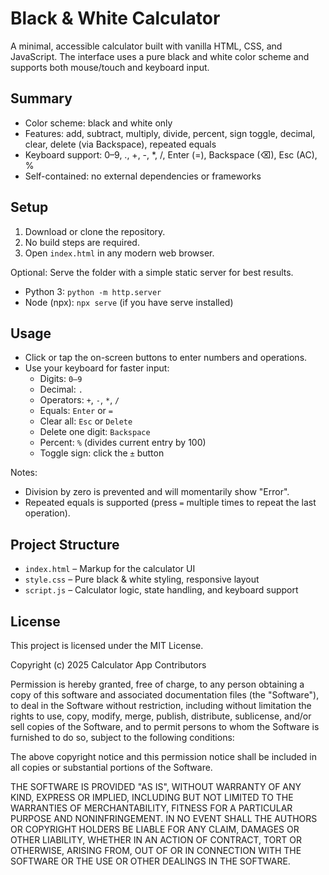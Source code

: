 # Black & White Calculator

A minimal, accessible calculator built with vanilla HTML, CSS, and JavaScript. The interface uses a pure black and white color scheme and supports both mouse/touch and keyboard input.

## Summary
- Color scheme: black and white only
- Features: add, subtract, multiply, divide, percent, sign toggle, decimal, clear, delete (via Backspace), repeated equals
- Keyboard support: 0–9, ., +, -, *, /, Enter (=), Backspace (⌫), Esc (AC), %
- Self-contained: no external dependencies or frameworks

## Setup
1. Download or clone the repository.
2. No build steps are required.
3. Open `index.html` in any modern web browser.

Optional: Serve the folder with a simple static server for best results.
- Python 3: `python -m http.server`
- Node (npx): `npx serve` (if you have serve installed)

## Usage
- Click or tap the on-screen buttons to enter numbers and operations.
- Use your keyboard for faster input:
  - Digits: `0–9`
  - Decimal: `.`
  - Operators: `+`, `-`, `*`, `/`
  - Equals: `Enter` or `=`
  - Clear all: `Esc` or `Delete`
  - Delete one digit: `Backspace`
  - Percent: `%` (divides current entry by 100)
  - Toggle sign: click the `±` button

Notes:
- Division by zero is prevented and will momentarily show "Error".
- Repeated equals is supported (press `=` multiple times to repeat the last operation).

## Project Structure
- `index.html` – Markup for the calculator UI
- `style.css` – Pure black & white styling, responsive layout
- `script.js` – Calculator logic, state handling, and keyboard support

## License
This project is licensed under the MIT License.

Copyright (c) 2025 Calculator App Contributors

Permission is hereby granted, free of charge, to any person obtaining a copy
of this software and associated documentation files (the "Software"), to deal
in the Software without restriction, including without limitation the rights
to use, copy, modify, merge, publish, distribute, sublicense, and/or sell
copies of the Software, and to permit persons to whom the Software is
furnished to do so, subject to the following conditions:

The above copyright notice and this permission notice shall be included in all
copies or substantial portions of the Software.

THE SOFTWARE IS PROVIDED "AS IS", WITHOUT WARRANTY OF ANY KIND, EXPRESS OR
IMPLIED, INCLUDING BUT NOT LIMITED TO THE WARRANTIES OF MERCHANTABILITY,
FITNESS FOR A PARTICULAR PURPOSE AND NONINFRINGEMENT. IN NO EVENT SHALL THE
AUTHORS OR COPYRIGHT HOLDERS BE LIABLE FOR ANY CLAIM, DAMAGES OR OTHER
LIABILITY, WHETHER IN AN ACTION OF CONTRACT, TORT OR OTHERWISE, ARISING FROM,
OUT OF OR IN CONNECTION WITH THE SOFTWARE OR THE USE OR OTHER DEALINGS IN THE
SOFTWARE.
